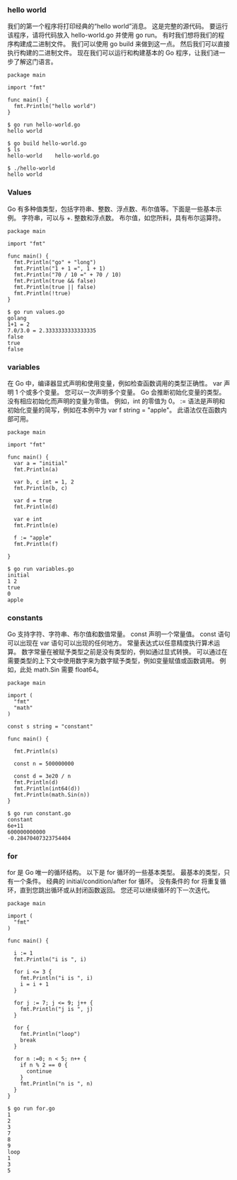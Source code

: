 ### hello world
我们的第一个程序将打印经典的“hello world”消息。  这是完整的源代码。
要运行该程序，请将代码放入 hello-world.go 并使用 go run。
有时我们想将我们的程序构建成二进制文件。  我们可以使用 go build 来做到这一点。
然后我们可以直接执行构建的二进制文件。
现在我们可以运行和构建基本的 Go 程序，让我们进一步了解这门语言。

```
package main

import "fmt"

func main() {
  fmt.Println("hello world")
}

```

```
$ go run hello-world.go
hello world

$ go build hello-world.go
$ ls
hello-world    hello-world.go

$ ./hello-world
hello world

```

### Values
Go 有多种值类型，包括字符串、整数、浮点数、布尔值等。下面是一些基本示例。
字符串，可以与 +.
整数和浮点数。
布尔值，如您所料，具有布尔运算符。

```
package main

import "fmt"

func main() {
  fmt.Println("go" + "long")
  fmt.Println("1 + 1 =", 1 + 1)
  fmt.Println("70 / 10 =" + 70 / 10)
  fmt.Println(true && false)
  fmt.Println(true || false)
  fmt.Println(!true)
}
```

```
$ go run values.go
golang
1+1 = 2
7.0/3.0 = 2.3333333333333335
false
true
false
```

### variables
在 Go 中，编译器显式声明和使用变量，例如检查函数调用的类型正确性。
var 声明 1 个或多个变量。
您可以一次声明多个变量。
Go 会推断初始化变量的类型。
没有相应初始化而声明的变量为零值。  例如，int 的零值为 0。
:= 语法是声明和初始化变量的简写，例如在本例中为 var f string = "apple"。  此语法仅在函数内部可用。

```
package main

import "fmt"

func main() {
  var a = "initial"
  fmt.Println(a)

  var b, c int = 1, 2
  fmt.Println(b, c)

  var d = true
  fmt.Println(d)

  var e int
  fmt.Println(e)

  f := "apple"
  fmt.Println(f)

}

```

```
$ go run variables.go
initial
1 2
true
0
apple

```

### constants
Go 支持字符、字符串、布尔值和数值常量。
const 声明一个常量值。
const 语句可以出现在 var 语句可以出现的任何地方。
常量表达式以任意精度执行算术运算。
数字常量在被赋予类型之前是没有类型的，例如通过显式转换。
可以通过在需要类型的上下文中使用数字来为数字赋予类型，例如变量赋值或函数调用。  例如，此处 math.Sin 需要 float64。

```
package main

import (
  "fmt"
  "math"
)

const s string = "constant"

func main() {

  fmt.Println(s)

  const n = 500000000

  const d = 3e20 / n
  fmt.Println(d)
  fmt.Println(int64(d))
  fmt.Println(math.Sin(n))
}
```

```
$ go run constant.go
constant
6e+11
600000000000
-0.28470407323754404
```

### for
for 是 Go 唯一的循环结构。  以下是 for 循环的一些基本类型。
最基本的类型，只有一个条件。
经典的 initial/condition/after for 循环。
没有条件的 for 将重复循环，直到您跳出循环或从封闭函数返回。
您还可以继续循环的下一次迭代。

```
package main

import (
  "fmt"
)

func main() {

  i := 1
  fmt.Println("i is ", i)

  for i <= 3 {
    fmt.Println("i is ", i)
    i = i + 1
  }

  for j := 7; j <= 9; j++ {
    fmt.Println("j is ", j)
  }

  for {
    fmt.Println("loop")
    break
  }

  for n :=0; n < 5; n++ {
    if n % 2 == 0 {
      continue
    }
    fmt.Println("n is ", n)
  }
}
```

```
$ go run for.go
1
2
3
7
8
9
loop
1
3
5
```

